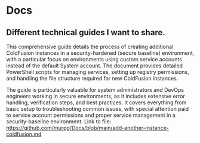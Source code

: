 # Docs

## Different technical guides I want to share.

This comprehensive guide details the process of creating additional ColdFusion instances in a security-hardened (secure baseline) environment, with a particular focus on environments using custom service accounts instead of the default System account. The document provides detailed PowerShell scripts for managing services, setting up registry permissions, and handling the file structure required for new ColdFusion instances.

The guide is particularly valuable for system administrators and DevOps engineers working in secure environments, as it includes extensive error handling, verification steps, and best practices. It covers everything from basic setup to troubleshooting common issues, with special attention paid to service account permissions and proper service management in a security-baseline environment.
Link to file: https://github.com/murpg/Docs/blob/main/add-another-instance-coldfusion.md
